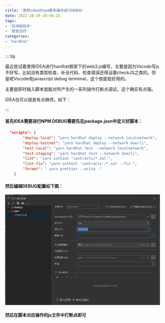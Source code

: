 ```yaml
---
title: '使用idea对npm脚本操作进行DEBUG'
date: 2022-10-29 18:44:15
tags:
- '区块链技术'
- '智能合约'
categories:
- 'hardhat'
---
```


<!-- more -->

::: tip

最近尝试着使用IDEA进行hardhat框架下的web3.js编写，主要是因为Vscode写js不好写，比如没有类型检查、补全代码、检查错误还得设置checkJS之类的。但是呢Vscode有javascript debug termimal，这个倒是挺好用的。

主要是即时输入脚本就能对所产生的一系列操作打断点调试，这个确实有点强。

IDEA也可以就是有点麻烦，如下：

:::

#### 首先IDEA需要进行NPM DEBUG需要先在package.json中定义好脚本：

```json
  "scripts": {
        "deploy-local": "yarn hardhat deploy --network localnetwork",
        "deploy-testnet": "yarn hardhat deploy --network Goerli",
        "test-local": "yarn hardhat test --network localnetwork",
        "test-staging": "yarn hardhat test --network Goerli",
        "lint": "yarn solhint 'contracts/*.sol'",
        "lint-fix": "yarn solhint 'contracts'/*.sol --fix ",
        "format": " yarn prettier --write ."
    }
```

#### 然后编辑DEBUG配置如下图：

![1667297463360.png](./assets/1667297463360.png)

#### 然后在脚本对应操作的js文件中打断点即可
